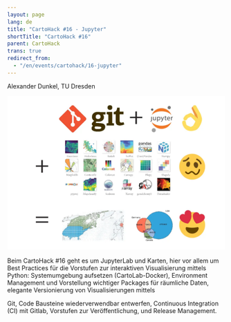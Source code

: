 ```yaml
---
layout: page
lang: de
title: "CartoHack #16 - Jupyter"
shortTitle: "CartoHack #16" 
parent: CartoHack
trans: true
redirect_from:
  - "/en/events/cartohack/16-jupyter"
---
```


Alexander Dunkel, TU Dresden

![CartoHack #16](/images/cartohack/15-cartohack.webp)


Beim CartoHack #16 geht es um JupyterLab und Karten, hier vor allem um Best Practices für die Vorstufen zur interaktiven Visualisierung mittels Python: Systemumgebung aufsetzen (CartoLab-Docker), Environment Management und Vorstellung wichtiger Packages für räumliche Daten, elegante Versionierung von Visualisierungen mittels

Git, Code Bausteine wiederverwendbar entwerfen, Continuous Integration (CI) mit Gitlab, Vorstufen zur Veröffentlichung, und Release Management.


